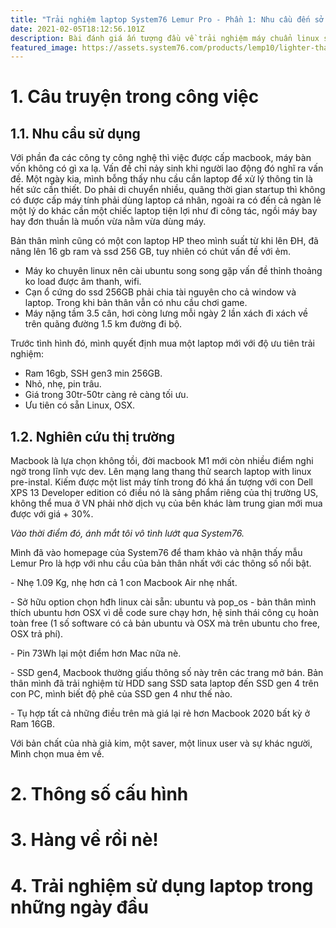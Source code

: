 ```yaml
---
title: "Trải nghiệm laptop System76 Lemur Pro - Phần 1: Nhu cầu đến sở hữu"
date: 2021-02-05T18:12:56.101Z
description: Bài đánh giá ấn tượng đầu về trải nghiệm máy chuẩn linux system76
featured_image: https://assets.system76.com/products/lemp10/lighter-than-air.jpg
---
```

# 1. Câu truyện trong công việc

## 1.1. Nhu cầu sử dụng

Với phần đa các công ty công nghệ thì việc được cấp macbook, máy bàn vốn không có gì xa lạ. Vấn đề chỉ nảy sinh khi người lao động đó nghĩ ra vấn đề. Một ngày kia, mình bỗng thấy nhu cầu cần laptop để xử lý thông tin là hết sức cần thiết. Do phải di chuyển nhiều, quãng thời gian startup thì không có được cấp máy tính phải dùng laptop cá nhân, ngoài ra có đến cả ngàn lẻ một lý do khác cần một chiếc laptop tiện lợi như đi công tác, ngồi máy bay hay đơn thuần là muốn vừa nằm vừa dùng máy.

Bản thân mình cũng có một con laptop HP theo mình suất từ khi lên ĐH, đã nâng lên 16 gb ram và ssd 256 GB, tuy nhiên có chút vấn đề với ẻm.

* Máy ko chuyên linux nên cài ubuntu song song gặp vấn đề thỉnh thoảng ko load được âm thanh, wifi.
* Cạn ổ cứng do ssd 256GB phải chia tài nguyên cho cả window và laptop. Trong khi bản thân vẫn có nhu cầu chơi game.
* Máy nặng tầm 3.5 cân, hơi còng lưng mỗi ngày 2 lần xách đi xách về trên quãng đường 1.5 km đường đi bộ.

Trước tình hình đó, mình quyết định mua một laptop mới với độ ưu tiên trải nghiệm:

* Ram 16gb, SSH gen3 min 256GB.
* Nhỏ, nhẹ, pin trâu.
* Giá trong 30tr-50tr càng rẻ càng tối ưu.
* Ưu tiên có sẵn Linux, OSX.

## 1.2. Nghiên cứu thị trường

Macbook là lựa chọn không tồi, đời macbook M1 mới còn nhiều điểm nghi ngờ trong lĩnh vực dev. Lên mạng lang thang thử search laptop with linux pre-instal. Kiếm được một list máy tính trong đó khá ấn tượng với con Dell XPS 13 Developer edition có điều nó là sảng phẩm riêng của thị trường US, không thể mua ở VN phải nhờ dịch vụ của bên khác làm trung gian mới mua được với giá + 30%.

*Vào thời điểm đó, ánh mắt tôi vô tình lướt qua System76.*

Mình đã vào homepage của System76 để tham khảo và nhận thấy mẫu Lemur Pro là hợp với nhu cầu của bản thân nhất với các thông số nổi bật.

\- Nhẹ 1.09 Kg, nhẹ hơn cả 1 con Macbook Air nhẹ nhất.

\- Sở hữu option chọn hđh linux cài sẵn: ubuntu và pop_os - bản thân mình thích ubuntu hơn OSX vì dễ code sure chạy hơn, hệ sinh thái công cụ hoàn toàn free (1 số software có cả bản ubuntu và OSX mà trên ubuntu cho free, OSX trả phí).

\- Pin 73Wh lại một điểm hơn Mac nữa nè.

\- SSD gen4, Macbook thường giấu thông số này trên các trang mở bán. Bản thân mình đã trải nghiệm từ HDD sang SSD sata laptop đến SSD gen 4 trên con PC, mình biết độ phê của SSD gen 4 như thế nào.

\- Tụ hợp tất cả những điều trên mà giá lại rẻ hơn Macbook 2020 bất kỳ ở Ram 16GB.

Với bản chất của nhà giả kim, một saver, một linux user và sự khác người, Mình chọn mua ẻm về.

# 2. Thông số cấu hình



# 3. Hàng về rồi nè!

# 4. Trải nghiệm sử dụng laptop trong những ngày đầu